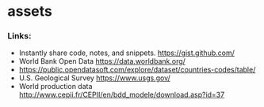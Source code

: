 # assets
### Links:
- Instantly share code, notes, and snippets. https://gist.github.com/
- World Bank Open Data  https://data.worldbank.org/
- https://public.opendatasoft.com/explore/dataset/countries-codes/table/
- U.S. Geological Survey https://www.usgs.gov/
- World production data http://www.cepii.fr/CEPII/en/bdd_modele/download.asp?id=37
